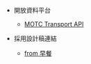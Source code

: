 - 開放資料平台
  - [MOTC Transport API](https://tdx.transportdata.tw/api/basic)

- 採用設計稿連結
  - [from 早餐](https://www.figma.com/file/5HQAZ2bunGNKma2fwU0aNZ/The-F2E-3rd---Week1-%E5%8F%B0%E7%81%A3%E6%97%85%E9%81%8A%E6%99%AF%E9%BB%9E%E5%B0%8E%E8%A6%BD?node-id=0%3A1)
